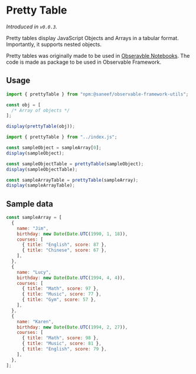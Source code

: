 # Pretty Table

_Introduced in `v0.0.3`._

Pretty tables display JavaScript Objects and Arrays in a tabular format.
Importantly, it supports nested objects.

Pretty tables was originally made to be used in [Obseravble Notebooks](https://observablehq.com/@saneef/pretty-tables).
The code is made as package to be used in Observable Framework.

## Usage

```js run=false
import { prettyTable } from "npm:@saneef/observable-framework-utils";

const obj = [
  /* Array of objects */
];

display(prettyTable(obj));
```

```js
import { prettyTable } from "../index.js";
```

```js echo
const sampleObject = sampleArray[0];
display(sampleObject);
```

```js echo
const sampleObjectTable = prettyTable(sampleObject);
display(sampleObjectTable);
```

```js echo
const sampleArrayTable = prettyTable(sampleArray);
display(sampleArrayTable);
```

## Sample data

```js echo
const sampleArray = [
  {
    name: "Jim",
    birthday: new Date(Date.UTC(1990, 1, 18)),
    courses: [
      { title: "English", score: 87 },
      { title: "Chinese", score: 67 },
    ],
  },
  {
    name: "Lucy",
    birthday: new Date(Date.UTC(1994, 4, 4)),
    courses: [
      { title: "Math", score: 97 },
      { title: "Music", score: 77 },
      { title: "Gym", score: 57 },
    ],
  },
  {
    name: "Karen",
    birthday: new Date(Date.UTC(1994, 2, 27)),
    courses: [
      { title: "Math", score: 98 },
      { title: "Music", score: 81 },
      { title: "English", score: 79 },
    ],
  },
];
```